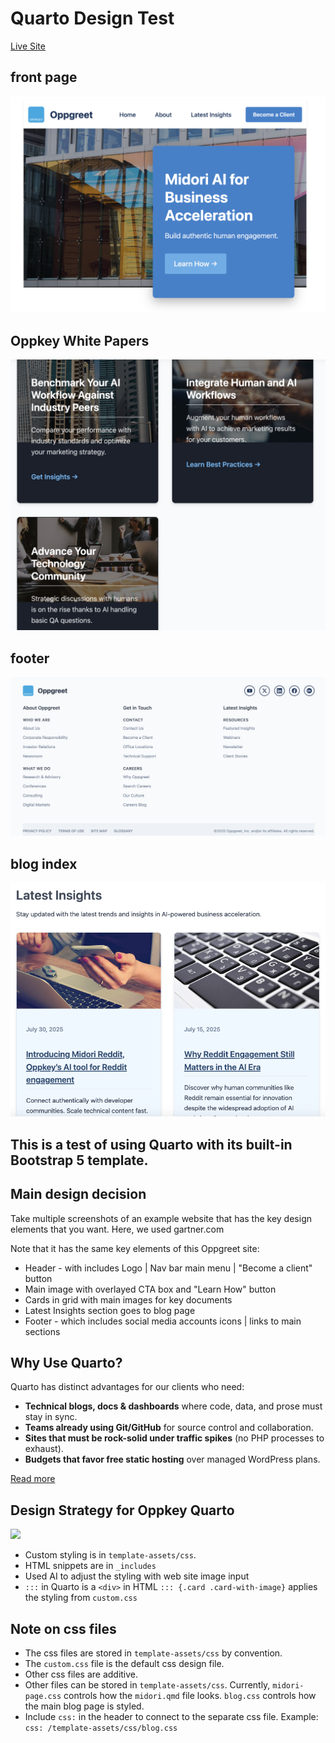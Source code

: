 # Quarto Design Test

[Live Site](https://codetricity.github.io/oppkey-quarto/)

## front page

![front page](docs/front_page.png)

## Oppkey White Papers

![content layout](docs/content_layout.png)

## footer

![footer](docs/footer.png)

## blog index

![blog index](docs/latest-insights.png)

## This is a test of using Quarto with its built-in Bootstrap 5 template.

## Main design decision

Take multiple screenshots of an example website that has the key design elements that you want. Here, we used gartner.com 

Note that it has the same key elements of this Oppgreet site:

* Header - with includes Logo | Nav bar main menu | "Become a client" button
* Main image with overlayed CTA box and "Learn How" button
* Cards in grid with main images for key documents
* Latest Insights section goes to blog page
* Footer - which includes social media accounts icons | links to main sections

## Why Use Quarto?

Quarto has distinct advantages for our clients who need:

- **Technical blogs, docs & dashboards** where code, data, and prose must stay in sync.  
- **Teams already using Git/GitHub** for source control and collaboration.  
- **Sites that must be rock-solid under traffic spikes** (no PHP processes to exhaust).  
- **Budgets that favor free static hosting** over managed WordPress plans.

[Read more](why-quarto.qmd)

## Design Strategy for Oppkey Quarto

![](oppkey-quarto.png)

* Custom styling is in `template-assets/css`.
* HTML snippets are in `_includes`
* Used AI to adjust the styling with web site image input
* `:::` in Quarto is a `<div>` in HTML
  `::: {.card .card-with-image}` applies the styling from `custom.css`

## Note on css files

* The css files are stored in `template-assets/css` by convention.
* The `custom.css` file is the default css design file.
* Other css files are additive.
* Other files can be stored in `template-assets/css`. Currently, `midori-page.css` controls how the `midori.qmd` file looks. `blog.css` controls how the main blog page is styled.
* Include `css:` in the header to connect to the separate css file. Example: `css: /template-assets/css/blog.css`
